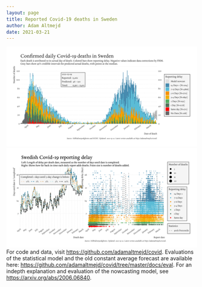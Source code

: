 ```yaml
---
layout: page
title: Reported Covid-19 deaths in Sweden
author: Adam Altmejd
date: 2021-03-21
---
```


![Graph of Swedish Covid-19 deaths with reporting delay.](deaths_lag_sweden_2021-03-21.png "Swedish Covid-19 deaths.")
![Graph of Swedish Covid-19 reporting delay in daily deaths.](lag_trend_sweden_2021-03-21.png "Trend in Swedish Covid-19 mortality reporting delay.")
For code and data, visit <https://github.com/adamaltmejd/covid>.
Evaluations of the statistical model and the old constant average forecast are available here: <https://github.com/adamaltmejd/covid/tree/master/docs/eval>.
For an indepth explanation and evaluation of the nowcasting model, see <https://arxiv.org/abs/2006.06840>.
